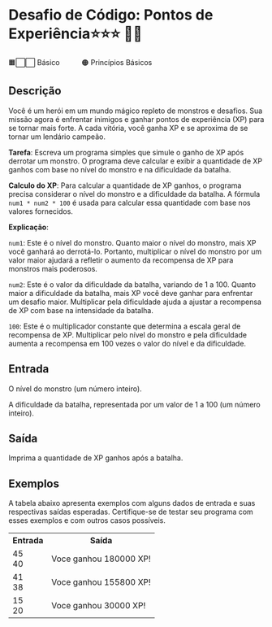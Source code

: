 # Desafio de Código: Pontos de Experiência⭐⭐⭐ 🦸‍♂️
🟧⬜⬜ Básico &nbsp;&nbsp;&nbsp;&nbsp;&nbsp;&nbsp;&nbsp;&nbsp;&nbsp;&nbsp;🟠 Princípios Básicos

## Descrição
Você é um herói em um mundo mágico repleto de monstros e desafios. Sua missão agora é enfrentar inimigos e ganhar pontos de experiência (XP) para se tornar mais forte. A cada vitória, você ganha XP e se aproxima de se tornar um lendário campeão.

<b>Tarefa</b>: Escreva um programa simples que simule o ganho de XP após derrotar um monstro. O programa deve calcular e exibir a quantidade de XP ganhos com base no nível do monstro e na dificuldade da batalha.

<b>Calculo do XP</b>: Para calcular a quantidade de XP ganhos, o programa precisa considerar o nível do monstro e a dificuldade da batalha. A fórmula <code>num1 * num2 * 100</code> é usada para calcular essa quantidade com base nos valores fornecidos.

<b>Explicação</b>:

<code>num1</code>: Este é o nível do monstro. Quanto maior o nível do monstro, mais XP você ganhará ao derrotá-lo. Portanto, multiplicar o nível do monstro por um valor maior ajudará a refletir o aumento da recompensa de XP para monstros mais poderosos.

<code>num2</code>: Este é o valor da dificuldade da batalha, variando de 1 a 100. Quanto maior a dificuldade da batalha, mais XP você deve ganhar para enfrentar um desafio maior. Multiplicar pela dificuldade ajuda a ajustar a recompensa de XP com base na intensidade da batalha.

<code>100</code>: Este é o multiplicador constante que determina a escala geral de recompensa de XP. Multiplicar pelo nível do monstro e pela dificuldade aumenta a recompensa em 100 vezes o valor do nível e da dificuldade.

## Entrada
O nível do monstro (um número inteiro).

A dificuldade da batalha, representada por um valor de 1 a 100 (um número inteiro).

## Saída
Imprima a quantidade de XP ganhos após a batalha.

## Exemplos
A tabela abaixo apresenta exemplos com alguns dados de entrada e suas respectivas saídas esperadas. Certifique-se de testar seu programa com esses exemplos e com outros casos possíveis.

<table>
    <tr>
        <th>Entrada</th>
        <th>Saída</th>
    </tr>
    <tr>
        <td>45 <br> 40</td>
        <td>Voce ganhou 180000 XP!
</td>
    </tr>
    <tr>
        <td>41 <br> 38</td>
        <td>Voce ganhou 155800 XP!
</td>
    </tr>
    <tr>
        <td>15 <br> 20</td>
        <td>Voce ganhou 30000 XP!</td>
    </tr>
</table>